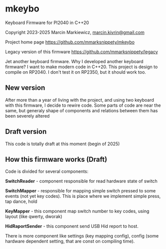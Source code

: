 # mkeybo

Keyboard Firmware for PI2040 in C++20

Copyright 2023-2025 Marcin Markiewicz, marcin.kivrin@gmail.com

Project home page https://github.com/mmarksnippety/mkeybo

Legacy version of this firmware https://github.com/mmarksnippety/legacy

Jet another keyboard firmware. Why I developed another keyboard firmware? 
I want to make modern code in  C++20. 
This project is design to compile on RP2040. I don't test it on RP2350, but it should work too.

## New version

After more than a year of living with the project, and using two keyboard with this firmware,
I decide to rewire code. Some parts of code are near the same, but generaly shape of components 
and relations between them has been severely altered

## Draft version
This code is totally draft at this moment (begin of 2025)

## How this firmware works (Draft)

Code is divided for several components:

**SwitchReader** - component responsible for read hardware state of switch

**SwitchMapper** - responsible for mapping simple switch pressed to some events (not yet key codes).
This is place where we implement simple press, tap dance, hold

**KeyMapper** - this component map switch number to key codes, using layout (like qwerty, dworak)

**HidRaportSender** - this component send USB Hid report to host.

There is more component like settings (key mapping config), 
config (some hardware dependent setting, that are const on compiling time). 
